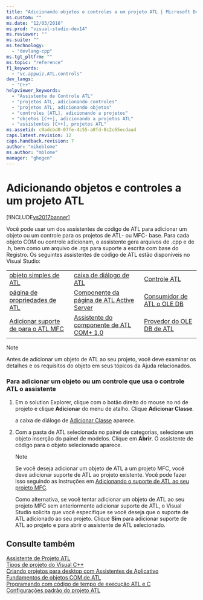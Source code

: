 ```yaml
---
title: "Adicionando objetos e controles a um projeto ATL | Microsoft Docs"
ms.custom: ""
ms.date: "12/03/2016"
ms.prod: "visual-studio-dev14"
ms.reviewer: ""
ms.suite: ""
ms.technology: 
  - "devlang-cpp"
ms.tgt_pltfrm: ""
ms.topic: "reference"
f1_keywords: 
  - "vc.appwiz.ATL.controls"
dev_langs: 
  - "C++"
helpviewer_keywords: 
  - "Assistente de Controle ATL"
  - "projetos ATL, adicionando controles"
  - "projetos ATL, adicionando objetos"
  - "controles [ATL], adicionando a projetos"
  - "objetos [C++], adicionando a projetos ATL"
  - "assistentes [C++], projetos ATL"
ms.assetid: c0adcbd0-07fe-4c55-a8fd-8c2c65ecdaad
caps.latest.revision: 12
caps.handback.revision: 7
author: "mikeblome"
ms.author: "mblome"
manager: "ghogen"
---
```

# Adicionando objetos e controles a um projeto ATL
[!INCLUDE[vs2017banner](../../assembler/inline/includes/vs2017banner.md)]

Você pode usar um dos assistentes de código de ATL para adicionar um objeto ou um controle para os projetos de ATL\- ou MFC\- base.  Para cada objeto COM ou controle adicionam, o assistente gera arquivos de .cpp e de .h, bem como um arquivo de .rgs para suporte a escrita com base do Registro.  Os seguintes assistentes de código de ATL estão disponíveis no Visual Studio:  
  
||||  
|-|-|-|  
|[objeto simples de ATL](../../atl/reference/atl-simple-object-wizard.md)|[caixa de diálogo de ATL](../../atl/reference/atl-dialog-wizard.md)|[Controle ATL](../../atl/reference/atl-control-wizard.md)|  
|[página de propriedades de ATL](../../atl/reference/atl-property-page-wizard.md)|[Componente da página de ATL Active Server](../../atl/reference/atl-active-server-page-component-wizard.md)|[Consumidor de ATL o OLE DB](../../atl/reference/atl-ole-db-consumer-wizard.md)|  
|[Adicionar suporte de para o ATL MFC](../../mfc/reference/adding-atl-support-to-your-mfc-project.md)|[Assistente do componente de ATL COM\+ 1,0](../../atl/reference/atl-com-plus-1-0-component-wizard.md)|[Provedor do OLE DB de ATL](../../atl/reference/atl-ole-db-provider-wizard.md)|  
  
> [!NOTE]
>  Antes de adicionar um objeto de ATL ao seu projeto, você deve examinar os detalhes e os requisitos do objeto em seus tópicos da Ajuda relacionados.  
  
### Para adicionar um objeto ou um controle que usa o controle ATL o assistente  
  
1.  Em o solution Explorer, clique com o botão direito do mouse no nó de projeto e clique **Adicionar** do menu de atalho.  Clique **Adicionar Classe**.  
  
     a caixa de diálogo de [Adicionar Classe](../../ide/add-class-dialog-box.md) aparece.  
  
2.  Com a pasta de ATL selecionada no painel de categorias, selecione um objeto inserção do painel de modelos.  Clique em **Abrir**.  O assistente de código para o objeto selecionado aparece.  
  
    > [!NOTE]
    >  Se você deseja adicionar um objeto de ATL a um projeto MFC, você deve adicionar suporte de ATL ao projeto existente.  Você pode fazer isso seguindo as instruções em [Adicionando o suporte de ATL ao seu projeto MFC](../../mfc/reference/adding-atl-support-to-your-mfc-project.md).  
  
     Como alternativa, se você tentar adicionar um objeto de ATL ao seu projeto MFC sem anteriormente adicionar suporte de ATL, o Visual Studio solicita que você especifique se você deseja que o suporte de ATL adicionado ao seu projeto.  Clique **Sim** para adicionar suporte de ATL ao projeto e para abrir o assistente de ATL selecionado.  
  
## Consulte também  
 [Assistente de Projeto ATL](../Topic/ATL%20Project%20Wizard.md)   
 [Tipos de projeto do Visual C\+\+](../../ide/visual-cpp-project-types.md)   
 [Criando projetos para desktop com Assistentes de Aplicativo](../../ide/creating-desktop-projects-by-using-application-wizards.md)   
 [Fundamentos de objetos COM de ATL](../../atl/fundamentals-of-atl-com-objects.md)   
 [Programando com código de tempo de execução ATL e C](../../atl/programming-with-atl-and-c-run-time-code.md)   
 [Configurações padrão do projeto ATL](../../atl/reference/default-atl-project-configurations.md)